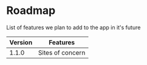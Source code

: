 # Roadmap

List of features we plan to add to the app in it's future

| Version | Features |
| - | - |
| 1.1.0 | Sites of concern |
